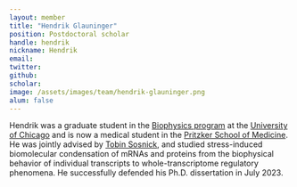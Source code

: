 ```yaml
---
layout: member
title: "Hendrik Glauninger"
position: Postdoctoral scholar
handle: hendrik
nickname: Hendrik
email: 
twitter: 
github: 
scholar: 
image: /assets/images/team/hendrik-glauninger.png
alum: false
---
```

Hendrik was a graduate student in the [Biophysics program][1] at the [University of Chicago][2] and is now a medical student in the [Pritzker School of Medicine][3]. He was jointly advised by [Tobin Sosnick][4], and studied stress-induced biomolecular condensation of mRNAs and proteins from the biophysical behavior of individual transcripts to whole-transcriptome regulatory phenomena. He successfully defended his Ph.D. dissertation in July 2023.

[1]: http://biophysics.uchicago.edu
[2]: http://www.uchicago.edu
[3]: http://pritzker.uchicago.edu/
[4]: http://sosnick.uchicago.edu/

